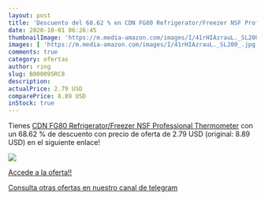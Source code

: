 ```yaml
---
layout: post
title: 'Descuento del 68.62 % en CDN FG80 Refrigerator/Freezer NSF Profes'
date: 2020-10-01 06:26:45
thumbnailImage: 'https://m.media-amazon.com/images/I/41rHIAzrauL._SL200_.jpg'
images: [ 'https://m.media-amazon.com/images/I/41rHIAzrauL._SL200_.jpg' ]
comments: true
category: ofertas
author: ring
slug: B000095RC8
description:
actualPrice: 2.79 USD
comparePrice: 8.89 USD
inStock: true
---
```


Tienes [CDN FG80 Refrigerator/Freezer NSF Professional Thermometer](https://www.amazon.com/dp/B000095RC8/?tag=redken08-20) con un 68.62 % de descuento con precio de oferta de 2.79 USD (original: 8.89 USD) en el siguiente enlace!

[![](https://m.media-amazon.com/images/I/41rHIAzrauL._SL200_.jpg)](https://www.amazon.com/dp/B000095RC8/?tag=redken08-20)

[Accede a la oferta!!](https://www.amazon.com/dp/B000095RC8/?tag=redken08-20)

[Consulta otras ofertas en nuestro canal de telegram](https://t.me/s/ofertas25)
